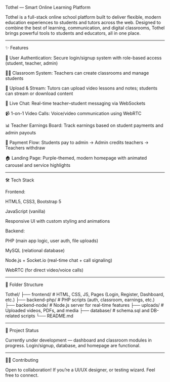 Tothel — Smart Online Learning Platform

Tothel is a full-stack online school platform built to deliver flexible, modern education experiences to students and tutors across the web. Designed to combine the best of learning, communication, and digital classrooms, Tothel brings powerful tools to students and educators, all in one place.


---

✨ Features

🔐 User Authentication: Secure login/signup system with role-based access (student, teacher, admin)

🧑‍🏫 Classroom System: Teachers can create classrooms and manage students

📁 Upload & Stream: Tutors can upload video lessons and notes; students can stream or download content

💬 Live Chat: Real-time teacher–student messaging via WebSockets

📹 1-on-1 Video Calls: Voice/video communication using WebRTC

📊 Teacher Earnings Board: Track earnings based on student payments and admin payouts

💸 Payment Flow: Students pay to admin → Admin credits teachers → Teachers withdraw

🏠 Landing Page: Purple-themed, modern homepage with animated carousel and service highlights



---

🛠 Tech Stack

Frontend:

HTML5, CSS3, Bootstrap 5

JavaScript (vanilla)

Responsive UI with custom styling and animations


Backend:

PHP (main app logic, user auth, file uploads)

MySQL (relational database)

Node.js + Socket.io (real-time chat + call signaling)

WebRTC (for direct video/voice calls)



---

📂 Folder Structure

Tothel/
├── frontend/           # HTML, CSS, JS, Pages (Login, Register, Dashboard, etc.)
├── backend-php/        # PHP scripts (auth, classroom, earnings, etc.)
├── backend-node/       # Node.js server for real-time features
├── uploads/            # Uploaded videos, PDFs, and media
├── database/           # schema.sql and DB-related scripts
└── README.md


---

🚀 Project Status

Currently under development — dashboard and classroom modules in progress. Login/signup, database, and homepage are functional.


---

👨‍💻 Contributing

Open to collaboration! If you’re a UI/UX designer, or testing wizard. Feel free to connect.
